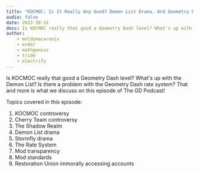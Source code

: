 ```yaml
---
title: "KOCMOC: Is It Really Any Good? Demon List Drama. And Geometry Dash Rate System Problems."
audio: false
date: 2022-10-31
desc: Is KOCMOC really that good a Geometry Dash level? What's up with the Demon List? Is there a problem with the Geometry Dash rate system? That and more is what we discuss on this episode of The GD Podcast!
author:
    - moldymacaronix
    - ender
    - mathgenius
    - tride
    - electrify
---
```


Is KOCMOC really that good a Geometry Dash level? What's up with the Demon List? Is there a problem with the Geometry Dash rate system? That and more is what we discuss on this episode of The GD Podcast!

Topics covered in this episode:

1. KOCMOC controversy
2. Cherry Team controversy
3. The Shadow Realm
4. Demon List drama
5. Stormfly drama
6. The Rate System
7. Mod transparency
8. Mod standards
9. Restoration Union immorally accessing accounts